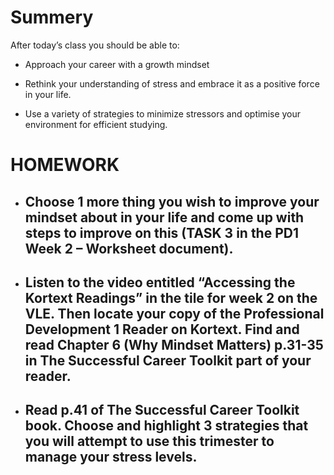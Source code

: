 # Summery

After today’s class you should be able to:

- Approach your career with a growth mindset

- Rethink your understanding of stress and embrace it as a positive force in your life. 

- Use a variety of strategies to minimize stressors and optimise your environment for efficient studying.

# HOMEWORK

-  ## Choose 1 more thing you wish to improve your mindset about in your life and come up with steps to improve on this (TASK 3 in the PD1 Week 2 – Worksheet document).
-  ## Listen to the video entitled “Accessing the Kortext Readings” in the tile for week 2 on the VLE. Then locate your copy of the Professional Development 1 Reader on Kortext. Find and read Chapter 6 (Why Mindset Matters) p.31-35 in The Successful Career Toolkit part of your reader.

-  ## Read p.41 of The Successful Career Toolkit book. Choose and highlight 3 strategies that you will attempt to use this trimester to manage your stress levels. 
